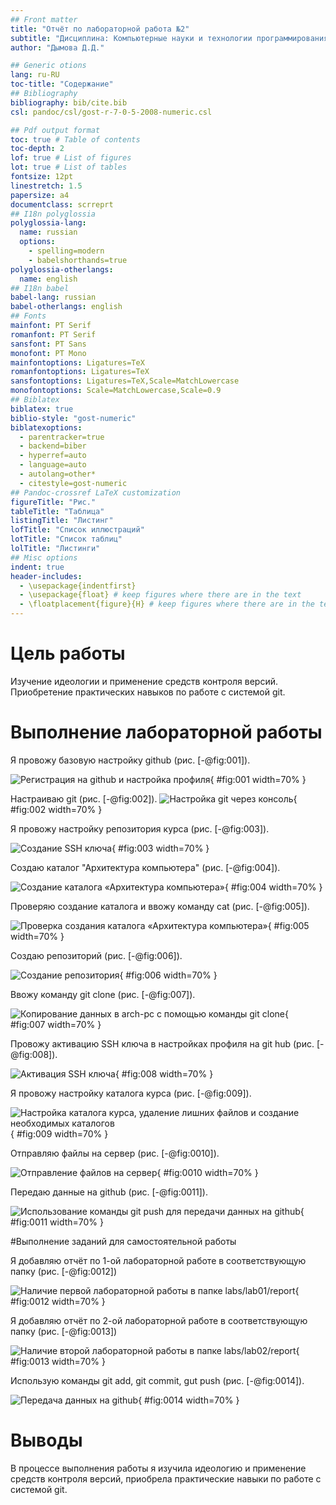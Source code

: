 ```yaml
---
## Front matter
title: "Отчёт по лабораторной работа №2"
subtitle: "Дисциплина: Компьютерные науки и технологии программирования"
author: "Дымова Д.Д."

## Generic otions
lang: ru-RU
toc-title: "Содержание"
## Bibliography
bibliography: bib/cite.bib
csl: pandoc/csl/gost-r-7-0-5-2008-numeric.csl

## Pdf output format
toc: true # Table of contents
toc-depth: 2
lof: true # List of figures
lot: true # List of tables
fontsize: 12pt
linestretch: 1.5
papersize: a4
documentclass: scrreprt
## I18n polyglossia
polyglossia-lang:
  name: russian
  options:
	- spelling=modern
	- babelshorthands=true
polyglossia-otherlangs:
  name: english
## I18n babel
babel-lang: russian
babel-otherlangs: english
## Fonts
mainfont: PT Serif
romanfont: PT Serif
sansfont: PT Sans
monofont: PT Mono
mainfontoptions: Ligatures=TeX
romanfontoptions: Ligatures=TeX
sansfontoptions: Ligatures=TeX,Scale=MatchLowercase
monofontoptions: Scale=MatchLowercase,Scale=0.9
## Biblatex
biblatex: true
biblio-style: "gost-numeric"
biblatexoptions:
  - parentracker=true
  - backend=biber
  - hyperref=auto
  - language=auto
  - autolang=other*
  - citestyle=gost-numeric
## Pandoc-crossref LaTeX customization
figureTitle: "Рис."
tableTitle: "Таблица"
listingTitle: "Листинг"
lofTitle: "Список иллюстраций"
lotTitle: "Список таблиц"
lolTitle: "Листинги"
## Misc options
indent: true
header-includes:
  - \usepackage{indentfirst}
  - \usepackage{float} # keep figures where there are in the text
  - \floatplacement{figure}{H} # keep figures where there are in the text
---
```


# Цель работы

Изучение идеологии и применение средств контроля версий.
Приобретение практических навыков по работе с системой git.

# Выполнение лабораторной работы

Я провожу базовую настройку github (рис. [-@fig:001]).

![Регистрация на github и настройка профиля](image/1.png){ #fig:001 width=70% }

Настраиваю git (рис. [-@fig:002]).
![Настройка git через консоль](image/2.png){ #fig:002 width=70% }

Я провожу настройку репозитория курса (рис. [-@fig:003]).

![Создание SSH ключа](image/3.png){ #fig:003 width=70% }

Создаю каталог "Архитектура компьютера" (рис. [-@fig:004]).

![Создание каталога «Архитектура компьютера»](image/4.png){ #fig:004 width=70% }

Проверяю создание каталога и ввожу команду cat (рис. [-@fig:005]).

![Проверка создания каталога «Архитектура компьютера»](image/5.png){ #fig:005 width=70% }

Создаю репозиторий (рис. [-@fig:006]).

![Создание репозитория](image/6.png){ #fig:006 width=70% }

Ввожу команду git clone (рис. [-@fig:007]).

![Копирование данных в arch-pc с помощью команды git clone](image/7.png){ #fig:007 width=70% }

Провожу активацию SSH ключа в настройках профиля на  git hub (рис. [-@fig:008]).

![Активация SSH ключа](image/8.png){ #fig:008 width=70% }

Я провожу настройку каталога курса (рис. [-@fig:009]).

![Настройка каталога курса, удаление лишних файлов и создание необходимых каталогов](image/9.png){ #fig:009 width=70% }

Отправляю файлы на сервер (рис. [-@fig:0010]).

![Отправление файлов на сервер](image/10.png){ #fig:0010 width=70% }

Передаю данные на github (рис. [-@fig:0011]).

![Использование команды git push для передачи данных на github](image/11.png){ #fig:0011 width=70% }

#Выполнение заданий для самостоятельной работы

Я добавляю отчёт по 1-ой лабораторной работе в соответствующую папку (рис. [-@fig:0012])

 ![Наличие первой лабораторной работы в папке labs/lab01/report](image/12.png){ #fig:0012 width=70% }
 
Я добавляю отчёт по 2-ой лабораторной работе в соответствующую папку (рис. [-@fig:0013])

![Наличие второй лабораторной работы в папке labs/lab02/report](image/13.png){ #fig:0013 width=70% }

Использую команды git add, git commit, gut push (рис. [-@fig:0014]).

![Передача данных на github](image/14.png){ #fig:0014 width=70% }



# Выводы
В процессе выполнения работы я изучила идеологию и применение средств контроля
версий, приобрела практические навыки по работе с системой git.

